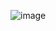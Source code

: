 ![image](https://user-images.githubusercontent.com/85051820/153028660-ab146230-feb1-423c-bc22-c94adfd422c0.png)
